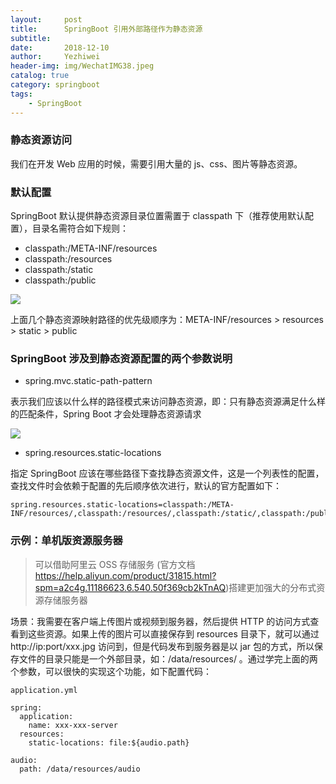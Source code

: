 ```yaml
---
layout:     post
title:      SpringBoot 引用外部路径作为静态资源
subtitle:   
date:       2018-12-10
author:     Yezhiwei
header-img: img/WechatIMG38.jpeg
catalog: true
category: springboot
tags:
    - SpringBoot
---
```



### 静态资源访问

我们在开发 Web 应用的时候，需要引用大量的 js、css、图片等静态资源。

### 默认配置

SpringBoot 默认提供静态资源目录位置需置于 classpath 下（推荐使用默认配置），目录名需符合如下规则：

* classpath:/META-INF/resources
* classpath:/resources
* classpath:/static
* classpath:/public

![](https://ws2.sinaimg.cn/large/006tNbRwly1fy0teik9jaj30ke0cydhg.jpg)

上面几个静态资源映射路径的优先级顺序为：META-INF/resources > resources > static > public

### SpringBoot 涉及到静态资源配置的两个参数说明

* spring.mvc.static-path-pattern

表示我们应该以什么样的路径模式来访问静态资源，即：只有静态资源满足什么样的匹配条件，Spring Boot 才会处理静态资源请求

![](https://ws3.sinaimg.cn/large/006tNbRwly1fy0tqa03p2j31xs0lajtt.jpg)

* spring.resources.static-locations

指定 SpringBoot 应该在哪些路径下查找静态资源文件，这是一个列表性的配置，查找文件时会依赖于配置的先后顺序依次进行，默认的官方配置如下：

```
spring.resources.static-locations=classpath:/META-INF/resources/,classpath:/resources/,classpath:/static/,classpath:/public/
```

### 示例：单机版资源服务器

> 可以借助阿里云 OSS 存储服务 (官方文档 https://help.aliyun.com/product/31815.html?spm=a2c4g.11186623.6.540.50f369cb2kTnAQ)搭建更加强大的分布式资源存储服务器
 
场景：我需要在客户端上传图片或视频到服务器，然后提供 HTTP 的访问方式查看到这些资源。如果上传的图片可以直接保存到 resources 目录下，就可以通过 http://ip:port/xxx.jpg 访问到，但是代码发布到服务器是以 jar 包的方式，所以保存文件的目录只能是一个外部目录，如：/data/resources/ 。通过学完上面的两个参数，可以很快的实现这个功能，如下配置代码：

```
application.yml

spring:
  application:
    name: xxx-xxx-server
  resources:
    static-locations: file:${audio.path}

audio:
  path: /data/resources/audio
```
